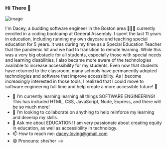 ### Hi There 👋

![image](https://i.imgur.com/IjKNMre.gif)

I'm Dacey, a budding software engineer in the Boston area 👩🏼‍💻 currently enrolled in a coding bootcamp at General Assembly. I spent the last 11 years in education, including running my own daycare and teaching special education for 5 years. It was during my time as a Special Education Teacher that the pandemic hit and we had to transition to remote learning. While this was a very big obstacle for all students, especially those with special needs and learning disabilities, I also became more aware of the technologies available to increase accessibility for my students. Even now that students have returned to the classroom, many schools have permanently adopted technologies and software that improve accessibility. As I become increasingly interested in those tools, I realized that I could move to software engineering full time and help create a more accessible future! 🙌


- 🌱 I’m currently learning learning all things SOFTWARE ENGINEERING! This has included HTML, CSS, JavaScript, Node, Express, and there will be so much more!
- 👯 I’m looking to collaborate on anything to help reinforce my learning and develop my skills.
- 💬 Ask me about EDUCATION! I am very passionate about creating equity in education, as well as accessibility in technology.
- 📫 How to reach me: dacey.loving@gmail.com
- 😄 Pronouns: she/her
-->
